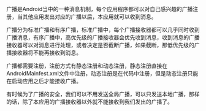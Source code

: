 广播是Android当中的一种消息机制，每个应用程序都可以对自己感兴趣的广播注册，当其他应用发出对应的广播以后，本应用就可以收到消息。

广播分为标准广播和有序广播，标准广播中，每个广播接收器都可以几乎同时收到广播消息，有序广播中，高优先级的广播接收器会优先收到消息，收到消息的广播接收器可以对消息进行处理，或者决定是否截断广播，如果截断，那低优先级的广播接收器将不能再接收到消息。

广播都需要注册，注册方式有静态注册和动态注册，静态注册直接在AndroidMainfest.xml文件中注册，动态注册是在代码中注册，但是动态注册只能在启动应用之后才能接收广播。

有时候为了广播的安全，我们可以不用发送全局广播，可以只发送本地广播，那样的话，除了本应用的广播接收器以外就不能接收到我们发出的广播了。